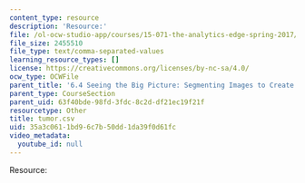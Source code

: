 ```yaml
---
content_type: resource
description: 'Resource:'
file: /ol-ocw-studio-app/courses/15-071-the-analytics-edge-spring-2017/35a3c0611bd96c7b50dd1da39f0d61fc_tumor.csv
file_size: 2455510
file_type: text/comma-separated-values
learning_resource_types: []
license: https://creativecommons.org/licenses/by-nc-sa/4.0/
ocw_type: OCWFile
parent_title: '6.4 Seeing the Big Picture: Segmenting Images to Create Data  (Recitation)'
parent_type: CourseSection
parent_uid: 63f40bde-98fd-3fdc-8c2d-df21ec19f21f
resourcetype: Other
title: tumor.csv
uid: 35a3c061-1bd9-6c7b-50dd-1da39f0d61fc
video_metadata:
  youtube_id: null
---
```

Resource: